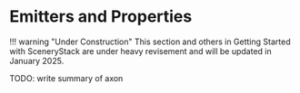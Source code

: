 # Emitters and Properties

!!! warning "Under Construction"
    This section and others in Getting Started with SceneryStack are under heavy revisement
    and will be updated in January 2025.

TODO: write summary of axon
